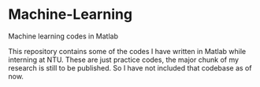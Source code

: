 # Machine-Learning
Machine learning codes in Matlab

This repository contains some of the codes I have written in Matlab while interning at NTU. 
These are just practice codes, the major chunk of my research is still to be published. So I have not included that codebase as of now.
